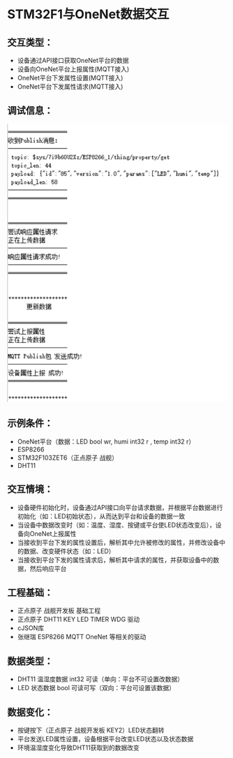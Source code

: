 # STM32F1与OneNet数据交互
## 交互类型：
   * 设备通过API接口获取OneNet平台的数据
   * 设备向OneNet平台上报属性(MQTT接入)
   * OneNet平台下发属性设置(MQTT接入)
   * OneNet平台下发属性请求(MQTT接入)
## 调试信息：
![sampling](https://github.com/px-px-px/OneNet_STM32_ESP8266-AT/blob/master/sampling.png)
## 示例条件：
   * OneNet平台（数据：LED bool wr, humi int32 r , temp int32 r）
   * ESP8266
   * STM32F103ZET6（正点原子 战舰）
   * DHT11
## 交互情境：
   * 设备硬件初始化时，设备通过API接口向平台请求数据，并根据平台数据进行初始化（如：LED初始状态），从而达到平台和设备的数据一致
   * 当设备中数据改变时（如：温度、湿度、按键或平台使LED状态改变后），设备向OneNet上报属性
   * 当接收到平台下发的属性设置后，解析其中允许被修改的属性，并修改设备中的数据、改变硬件状态（如：LED）
   * 当接收到平台下发的属性请求后，解析其中请求的属性，并获取设备中的数据，然后响应平台
## 工程基础：
   * 正点原子 战舰开发板 基础工程
   * 正点原子 DHT11 KEY LED TIMER WDG 驱动
   * cJSON库
   * 张继瑞 ESP8266 MQTT OneNet 等相关的驱动
## 数据类型：
   * DHT11 温湿度数据 int32 可读（单向：平台不可设置改数据）
   * LED 状态数据 bool 可读可写（双向：平台可设置该数据）
## 数据变化：
   * 按键按下（正点原子 战舰开发板 KEY2）LED状态翻转
   * 平台发送LED属性设置，设备根据平台改变LED状态以及状态数据
   * 环境温湿度变化导致DHT11获取到的数据改变
